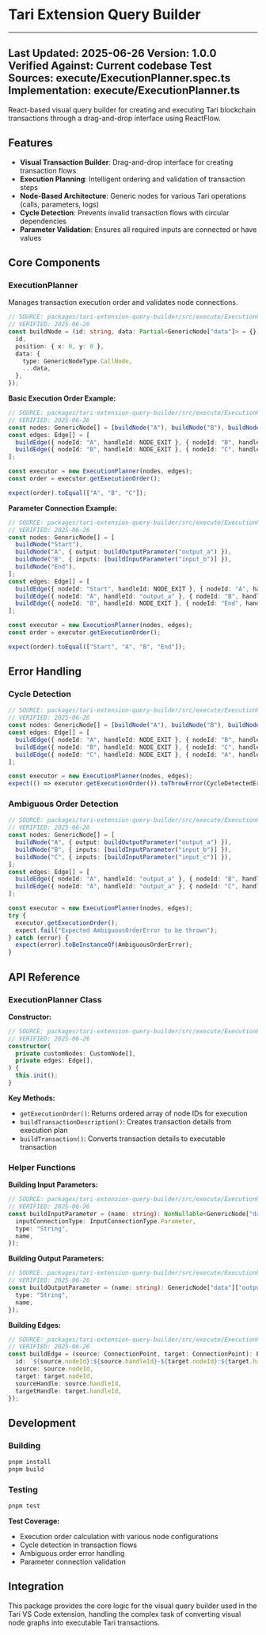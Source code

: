 # Tari Extension Query Builder

---
Last Updated: 2025-06-26
Version: 1.0.0
Verified Against: Current codebase
Test Sources: execute/ExecutionPlanner.spec.ts
Implementation: execute/ExecutionPlanner.ts
---

React-based visual query builder for creating and executing Tari blockchain transactions through a drag-and-drop interface using ReactFlow.

## Features

- **Visual Transaction Builder**: Drag-and-drop interface for creating transaction flows
- **Execution Planning**: Intelligent ordering and validation of transaction steps
- **Node-Based Architecture**: Generic nodes for various Tari operations (calls, parameters, logs)
- **Cycle Detection**: Prevents invalid transaction flows with circular dependencies
- **Parameter Validation**: Ensures all required inputs are connected or have values

## Core Components

### ExecutionPlanner

Manages transaction execution order and validates node connections.

```typescript
// SOURCE: packages/tari-extension-query-builder/src/execute/ExecutionPlanner.spec.ts:15-22
// VERIFIED: 2025-06-26
const buildNode = (id: string, data: Partial<GenericNode["data"]> = {}): GenericNode => ({
  id,
  position: { x: 0, y: 0 },
  data: {
    type: GenericNodeType.CallNode,
    ...data,
  },
});
```

**Basic Execution Order Example:**
```typescript
// SOURCE: packages/tari-extension-query-builder/src/execute/ExecutionPlanner.spec.ts:52-63
// VERIFIED: 2025-06-26
const nodes: GenericNode[] = [buildNode("A"), buildNode("B"), buildNode("C")];
const edges: Edge[] = [
  buildEdge({ nodeId: "A", handleId: NODE_EXIT }, { nodeId: "B", handleId: NODE_ENTRY }),
  buildEdge({ nodeId: "B", handleId: NODE_EXIT }, { nodeId: "C", handleId: NODE_ENTRY }),
];

const executor = new ExecutionPlanner(nodes, edges);
const order = executor.getExecutionOrder();

expect(order).toEqual(["A", "B", "C"]);
```

**Parameter Connection Example:**
```typescript
// SOURCE: packages/tari-extension-query-builder/src/execute/ExecutionPlanner.spec.ts:65-82
// VERIFIED: 2025-06-26
const nodes: GenericNode[] = [
  buildNode("Start"),
  buildNode("A", { output: buildOutputParameter("output_a") }),
  buildNode("B", { inputs: [buildInputParameter("input_b")] }),
  buildNode("End"),
];
const edges: Edge[] = [
  buildEdge({ nodeId: "Start", handleId: NODE_EXIT }, { nodeId: "A", handleId: NODE_ENTRY }),
  buildEdge({ nodeId: "A", handleId: "output_a" }, { nodeId: "B", handleId: "input_b" }),
  buildEdge({ nodeId: "B", handleId: NODE_EXIT }, { nodeId: "End", handleId: NODE_ENTRY }),
];

const executor = new ExecutionPlanner(nodes, edges);
const order = executor.getExecutionOrder();

expect(order).toEqual(["Start", "A", "B", "End"]);
```

## Error Handling

### Cycle Detection
```typescript
// SOURCE: packages/tari-extension-query-builder/src/execute/ExecutionPlanner.spec.ts:161-171
// VERIFIED: 2025-06-26
const nodes: GenericNode[] = [buildNode("A"), buildNode("B"), buildNode("C")];
const edges: Edge[] = [
  buildEdge({ nodeId: "A", handleId: NODE_EXIT }, { nodeId: "B", handleId: NODE_ENTRY }),
  buildEdge({ nodeId: "B", handleId: NODE_EXIT }, { nodeId: "C", handleId: NODE_ENTRY }),
  buildEdge({ nodeId: "C", handleId: NODE_EXIT }, { nodeId: "A", handleId: NODE_ENTRY }),
];

const executor = new ExecutionPlanner(nodes, edges);
expect(() => executor.getExecutionOrder()).toThrowError(CycleDetectedError);
```

### Ambiguous Order Detection
```typescript
// SOURCE: packages/tari-extension-query-builder/src/execute/ExecutionPlanner.spec.ts:87-108
// VERIFIED: 2025-06-26
const nodes: GenericNode[] = [
  buildNode("A", { output: buildOutputParameter("output_a") }),
  buildNode("B", { inputs: [buildInputParameter("input_b")] }),
  buildNode("C", { inputs: [buildInputParameter("input_c")] }),
];
const edges: Edge[] = [
  buildEdge({ nodeId: "A", handleId: "output_a" }, { nodeId: "B", handleId: "input_b" }),
  buildEdge({ nodeId: "A", handleId: "output_a" }, { nodeId: "C", handleId: "input_c" }),
];

const executor = new ExecutionPlanner(nodes, edges);
try {
  executor.getExecutionOrder();
  expect.fail("Expected AmbiguousOrderError to be thrown");
} catch (error) {
  expect(error).toBeInstanceOf(AmbiguousOrderError);
}
```

## API Reference

### ExecutionPlanner Class

**Constructor:**
```typescript
// SOURCE: packages/tari-extension-query-builder/src/execute/ExecutionPlanner.ts:37-42
// VERIFIED: 2025-06-26
constructor(
  private customNodes: CustomNode[],
  private edges: Edge[],
) {
  this.init();
}
```

**Key Methods:**
- `getExecutionOrder()`: Returns ordered array of node IDs for execution
- `buildTransactionDescription()`: Creates transaction details from execution plan
- `buildTransaction()`: Converts transaction details to executable transaction

### Helper Functions

**Building Input Parameters:**
```typescript
// SOURCE: packages/tari-extension-query-builder/src/execute/ExecutionPlanner.spec.ts:23-27
// VERIFIED: 2025-06-26
const buildInputParameter = (name: string): NonNullable<GenericNode["data"]["inputs"]>[0] => ({
  inputConnectionType: InputConnectionType.Parameter,
  type: "String",
  name,
});
```

**Building Output Parameters:**
```typescript
// SOURCE: packages/tari-extension-query-builder/src/execute/ExecutionPlanner.spec.ts:28-31
// VERIFIED: 2025-06-26
const buildOutputParameter = (name: string): GenericNode["data"]["output"] => ({
  type: "String",
  name,
});
```

**Building Edges:**
```typescript
// SOURCE: packages/tari-extension-query-builder/src/execute/ExecutionPlanner.spec.ts:32-38
// VERIFIED: 2025-06-26
const buildEdge = (source: ConnectionPoint, target: ConnectionPoint): Edge => ({
  id: `${source.nodeId}:${source.handleId}-${target.nodeId}:${target.handleId}`,
  source: source.nodeId,
  target: target.nodeId,
  sourceHandle: source.handleId,
  targetHandle: target.handleId,
});
```

## Development

### Building
```bash
pnpm install
pnpm build
```

### Testing
```bash
pnpm test
```

**Test Coverage:**
- Execution order calculation with various node configurations
- Cycle detection in transaction flows
- Ambiguous order error handling
- Parameter connection validation

## Integration

This package provides the core logic for the visual query builder used in the Tari VS Code extension, handling the complex task of converting visual node graphs into executable Tari transactions.
